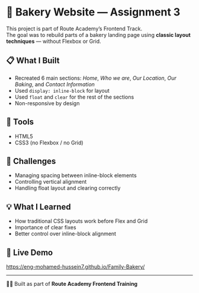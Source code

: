 # 🍞 Bakery Website — Assignment 3

This project is part of Route Academy’s Frontend Track.  
The goal was to rebuild parts of a bakery landing page using **classic layout techniques** — without Flexbox or Grid.

## 📋 What I Built
- Recreated 6 main sections: *Home*, *Who we are*, *Our Location*, *Our Baking*, and *Contact Information*
- Used `display: inline-block` for layout
- Used `float` and `clear` for the rest of the sections
- Non-responsive by design

## 🧰 Tools
- HTML5  
- CSS3 (no Flexbox / no Grid)

## 🎯 Challenges
- Managing spacing between inline-block elements  
- Controlling vertical alignment  
- Handling float layout and clearing correctly  

## 💡 What I Learned
- How traditional CSS layouts work before Flex and Grid  
- Importance of clear fixes  
- Better control over inline-block alignment

## 🔗 Live Demo
https://eng-mohamed-hussein7.github.io/Family-Bakery/

---

🧑‍💻 Built as part of **Route Academy Frontend Training**
